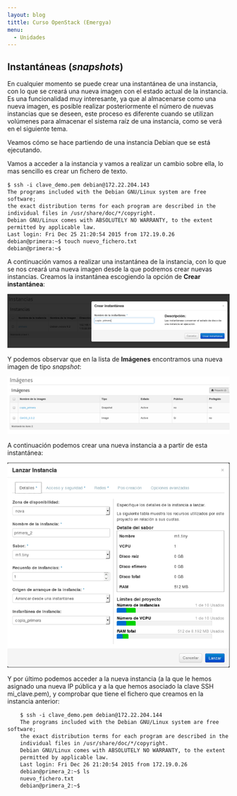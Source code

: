 ```yaml
---
layout: blog
tittle: Curso OpenStack (Emergya)
menu:
  - Unidades
---
```


## Instantáneas (*snapshots*)

En cualquier momento se puede crear una instantánea de una instancia,
con lo que se creará una nueva imagen con el estado actual de la
instancia. Es una funcionalidad muy interesante, ya que al almacenarse
como una nueva imagen, es posible realizar posteriormente el número de
nuevas instancias que se deseen, este proceso es diferente cuando se
utilizan volúmenes para almacenar el sistema raíz de una instancia,
como se verá en el siguiente tema.

Veamos cómo se hace partiendo de una instancia Debian que se está
ejecutando.

Vamos a acceder a la instancia y vamos a realizar un cambio sobre
ella, lo mas sencillo es crear un fichero de texto.

	$ ssh -i clave_demo.pem debian@172.22.204.143			
	The programs included with the Debian GNU/Linux system are free software;
	the exact distribution terms for each program are described in the
	individual files in /usr/share/doc/*/copyright.			
	Debian GNU/Linux comes with ABSOLUTELY NO WARRANTY, to the extent
	permitted by applicable law.
	Last login: Fri Dec 25 21:20:54 2015 from 172.19.0.26
	debian@primera:~$ touch nuevo_fichero.txt
	debian@primera:~$


A continuación vamos a realizar una instantánea de la instancia,
con lo que se nos creará una nueva imagen desde la que podremos crear
nuevas instancias. Creamos la instantánea escogiendo la opción de **Crear instantánea**:


![snapshot](img/instantanea/01.png)

Y podemos observar que en la lista de **Imágenes** encontramos una nueva
  imagen de tipo *snapshot*:


![snapshot](img/instantanea/02.png)

A continuación podemos crear una nueva instancia a a partir de esta
  instantánea: 


![snapshot](img/instantanea/03.png)


Y por último podemos acceder a la nueva instancia (a la que le
hemos asignado una nueva IP pública y a la que hemos asociado la
clave SSH mi_clave.pem), y comprobar que tiene el fichero que
creamos en la instancia anterior: 

		$ ssh -i clave_demo.pem debian@172.22.204.144			
		The programs included with the Debian GNU/Linux system are free software;
		the exact distribution terms for each program are described in the
		individual files in /usr/share/doc/*/copyright.			
		Debian GNU/Linux comes with ABSOLUTELY NO WARRANTY, to the extent
		permitted by applicable law.
		Last login: Fri Dec 26 21:20:54 2015 from 172.19.0.26
		debian@primera_2:~$ ls
		nuevo_fichero.txt
		debian@primera_2:~$ 

